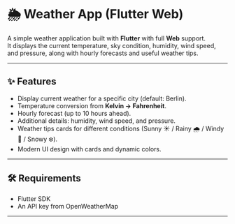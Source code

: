 # 🌦️ Weather App (Flutter Web)

A simple weather application built with **Flutter** with full **Web** support.  
It displays the current temperature, sky condition, humidity, wind speed, and pressure, along with hourly forecasts and useful weather tips.

---

## ✨ Features
- Display current weather for a specific city (default: Berlin).
- Temperature conversion from **Kelvin → Fahrenheit**.
- Hourly forecast (up to 10 hours ahead).
- Additional details: humidity, wind speed, and pressure.
- Weather tips cards for different conditions (Sunny ☀️ / Rainy 🌧️ / Windy 💨 / Snowy ❄️).
- Modern UI design with cards and dynamic colors.

---

## 🛠️ Requirements
- Flutter SDK
- An API key from OpenWeatherMap

---

